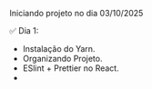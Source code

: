 Iniciando projeto no dia 03/10/2025

✅ Dia 1: 
- Instalação do Yarn. 
- Organizando Projeto. 
- ESlint + Prettier no React.
- 